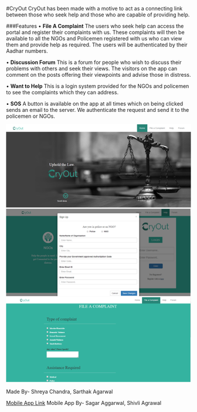 #CryOut
CryOut has been made with a motive to act as a connecting link between those who seek help and those who are capable of providing help.

###Features
  •	**File A Complaint**
    The users who seek help can access the portal and register their complaints with us. These complaints will then be available to all the NGOs and Policemen registered with us who can view them and provide help as required. The users will be authenticated by their Aadhar numbers.

  •	**Discussion Forum**
    This is a forum for people who wish to discuss their problems with others and seek their views. The visitors on the app can comment on the posts offering their viewpoints and advise those in distress.

  •	**Want to Help**
    This is a login system provided for the NGOs and policemen to see the complaints which they can address. 

  •	**SOS**
    A button is available on the app at all times which on being clicked sends an email to the server. We authenticate the request and send it to the policemen or NGOs.

![HomePage](https://github.com/shr7/CryOut/blob/master/screenshots/homepage.png)
![Help](https://github.com/shr7/CryOut/blob/master/screenshots/Help.png)
![File A Complaint](https://github.com/shr7/CryOut/blob/master/screenshots/FileAComplaint.png) 

Made By- Shreya Chandra, Sarthak Agarwal

[Mobile App Link](https://github.com/sgaggarwal2009/CryOut)
Mobile App By- Sagar Aggarwal, Shivli Agrawal

